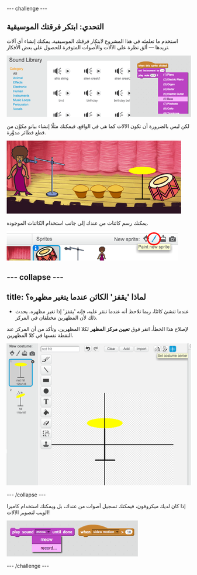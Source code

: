 --- challenge ---
## التحدي: ابتكر فرقتك الموسيقية
استخدم ما تعلمتَه في هذا المشروع لابتكار فرقتك الموسيقية. يمكنك إنشاء أي آلات تريدها — ألق نظرة على الآلات والأصوات المتوفرة للحصول على بعض الأفكار.

![screenshot](images/band-ideas.png)

لكن ليس بالضرورة أن تكون الآلات كما هي في الواقع. فيمكنك مثلًا إنشاء بيانو مكوَّن من قطع فطائر مدوَّرة.

![screenshot](images/band-piano.png)

يمكنك رسم كائنات من عندك إلى جانب استخدام الكائنات الموجودة.

![screenshot](images/band-draw.png)

--- collapse ---
---
title: لماذا 'يقفز' الكائن عندما يتغير مظهره؟
---

+ عندما تنشئ كائنًا، ربما تلاحظ أنه عندما تنقر عليه، فإنه 'يقفز' إذا تغير مظهره. يحدث ذلك لأن المظهرين مختلفان في المركز.

لإصلاح هذا الخطأ، انقر فوق **تعيين مركز المظهر** لكلا المظهرين، وتأكد من أن المركز عند النقطة نفسها في كلا المظهرين.

![screenshot](images/band-center.png)


--- /collapse ---


إذا كان لديك ميكروفون، فيمكنك تسجيل أصوات من عندك، بل ويمكنك استخدام كاميرا الويب لتصوير الآلات!

![screenshot](images/band-io.png)




--- /challenge ---

